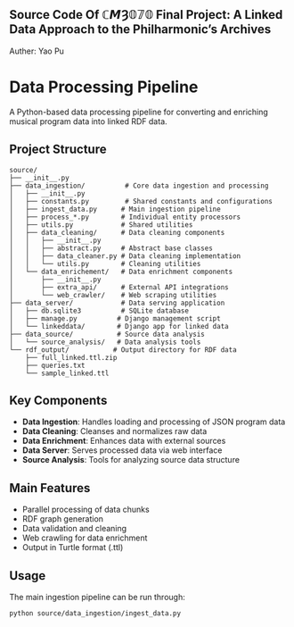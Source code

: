 

## Source Code Of ℂ𝙈Ȝ𝟘𝟟𝟘 Final Project: A Linked Data Approach to the Philharmonic’s Archives 
Auther: Yao Pu


# Data Processing Pipeline

A Python-based data processing pipeline for converting and enriching musical program data into linked RDF data.

## Project Structure

```
source/
├── __init__.py
├── data_ingestion/          # Core data ingestion and processing
│   ├── __init__.py
│   ├── constants.py         # Shared constants and configurations
│   ├── ingest_data.py      # Main ingestion pipeline
│   ├── process_*.py        # Individual entity processors
│   ├── utils.py            # Shared utilities
│   ├── data_cleaning/      # Data cleaning components
│   │   ├── __init__.py
│   │   ├── abstract.py     # Abstract base classes
│   │   ├── data_cleaner.py # Data cleaning implementation
│   │   └── utils.py        # Cleaning utilities
│   └── data_enrichement/   # Data enrichment components
│       ├── __init__.py
│       ├── extra_api/      # External API integrations
│       └── web_crawler/    # Web scraping utilities
├── data_server/            # Data serving application
│   ├── db.sqlite3          # SQLite database
│   ├── manage.py          # Django management script
│   └── linkeddata/        # Django app for linked data
├── data_source/           # Source data analysis
│   └── source_analysis/   # Data analysis tools
└── rdf_output/           # Output directory for RDF data
    ├── full_linked.ttl.zip
    ├── queries.txt
    └── sample_linked.ttl
```

## Key Components

- **Data Ingestion**: Handles loading and processing of JSON program data
- **Data Cleaning**: Cleanses and normalizes raw data
- **Data Enrichment**: Enhances data with external sources
- **Data Server**: Serves processed data via web interface
- **Source Analysis**: Tools for analyzing source data structure

## Main Features

- Parallel processing of data chunks
- RDF graph generation
- Data validation and cleaning
- Web crawling for data enrichment
- Output in Turtle format (.ttl)

## Usage

The main ingestion pipeline can be run through:

```sh
python source/data_ingestion/ingest_data.py
```

